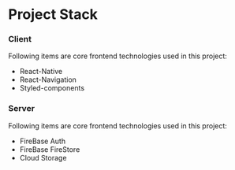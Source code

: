 Project Stack
======

### Client
Following items are core frontend technologies used in this project:
* React-Native
* React-Navigation 
* Styled-components


### Server
Following items are core frontend technologies used in this project:
* FireBase Auth
* FireBase FireStore
* Cloud Storage
